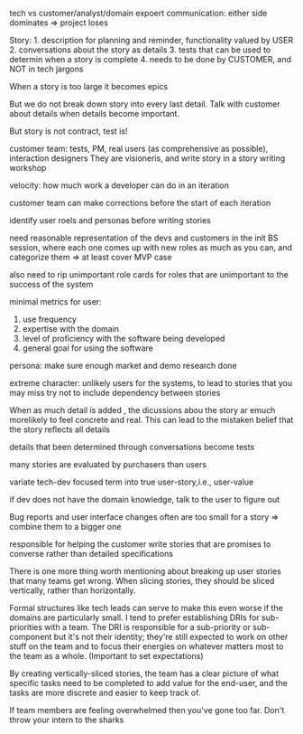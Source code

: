 tech vs customer/analyst/domain expoert communication: either side dominates => project loses

Story: 1. description for planning and reminder, functionality valued by USER
  2. conversations about the story as details
  3. tests that can be used to determin when a story is complete
  4. needs to be done by CUSTOMER, and NOT in tech jargons

When a story is too large it becomes epics

But we do not break down story into every last detail. Talk with customer about details when details become important. 

But story is not contract, test is!

customer team: tests, PM, real users (as comprehensive as possible), interaction designers
They are visioneris, and write story in a story writing workshop 

velocity: how much work a developer can do in an iteration

customer team can make corrections before the start of each iteration

identify user roels and personas before writing stories

need reasonable representation of the devs and customers in the init BS session, where each one comes up with new roles as much as you can,
and categorize them => at least cover MVP case

also need to rip unimportant role cards for roles that are unimportant to the success of the system

minimal metrics for user:
1. use frequency
2. expertise with the domain
3. level of proficiency with the software being developed
4. general goal for using the software

persona: make sure enough market and demo research done

extreme character: unlikely users for the systems, to lead to stories that you may miss
try not to include dependency between stories

When as much detail is added , the dicussions abou the story ar emuch morelikely to feel concrete and real. This can lead to the mistaken belief that the story reflects all details

details that been determined through conversations become tests

many stories are evaluated by purchasers than users

variate tech-dev focused term into true user-story,i.e., user-value

if dev does not have the domain knowledge, talk to the user to figure out

Bug reports and user interface changes often are too small for a story => combine them to a bigger one

responsible for helping the customer write stories that are promises to converse rather than detailed specifications

There is one more thing worth mentioning about breaking up user stories that many teams get wrong. When slicing stories, they should be sliced vertically, rather than horizontally.

Formal structures like tech leads can serve to make this even worse if the domains are particularly small. I tend to prefer establishing DRIs for sub-priorities with a team. The DRI is responsible for a sub-priority or sub-component but it's not their identity; they're still expected to work on other stuff on the team and to focus their energies on whatever matters most to the team as a whole. (Important to set expectations)

By creating vertically-sliced stories, the team has a clear picture of what specific tasks need to be completed to add value for the end-user, and the tasks are more discrete and easier to keep track of.

If team members are feeling overwhelmed then you've gone too far. Don't throw your intern to the sharks
